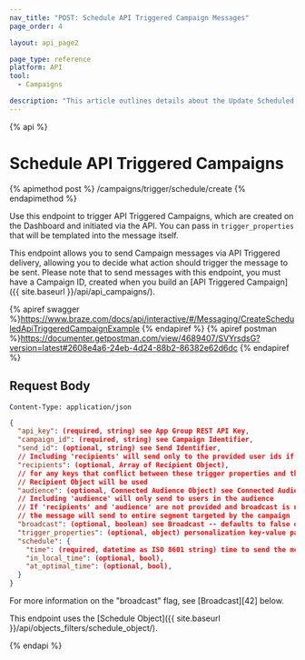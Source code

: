 ```yaml
---
nav_title: "POST: Schedule API Triggered Campaign Messages"
page_order: 4

layout: api_page2

page_type: reference
platform: API
tool:
  - Campaigns

description: "This article outlines details about the Update Scheduled Campaigns Braze endpoint."
---
```


{% api %}

# Schedule API Triggered Campaigns

{% apimethod post %}
/campaigns/trigger/schedule/create
{% endapimethod %}

Use this endpoint to trigger API Triggered Campaigns, which are created on the Dashboard and initiated via the API. You can pass in `trigger_properties` that will be templated into the message itself.

This endpoint allows you to send Campaign messages via API Triggered delivery, allowing you to decide what action should trigger the message to be sent. Please note that to send messages with this endpoint, you must have a Campaign ID, created when you build an [API Triggered Campaign]({{ site.baseurl }}/api/api_campaigns/).

{% apiref swagger %}https://www.braze.com/docs/api/interactive/#/Messaging/CreateScheduledApiTriggeredCampaignExample {% endapiref %}
{% apiref postman %}https://documenter.getpostman.com/view/4689407/SVYrsdsG?version=latest#2608e4a6-24eb-4d24-88b2-86382e62d6dc {% endapiref %}


## Request Body

```
Content-Type: application/json
```

```json
{
  "api_key": (required, string) see App Group REST API Key,
  "campaign_id": (required, string) see Campaign Identifier,
  "send_id": (optional, string) see Send Identifier,
  // Including 'recipients' will send only to the provided user ids if they are in the campaign's segment
  "recipients": (optional, Array of Recipient Object),
  // for any keys that conflict between these trigger properties and those in a Recipient Object, the value from the
  // Recipient Object will be used
  "audience": (optional, Connected Audience Object) see Connected Audience,
  // Including 'audience' will only send to users in the audience
  // If 'recipients' and 'audience' are not provided and broadcast is not set to 'false',
  // the message will send to entire segment targeted by the campaign
  "broadcast": (optional, boolean) see Broadcast -- defaults to false on 8/31/17, must be set to true if "recipients" object is omitted,
  "trigger_properties": (optional, object) personalization key-value pairs for all users in this send; see Trigger Properties,
  "schedule": {
    "time": (required, datetime as ISO 8601 string) time to send the message,
    "in_local_time": (optional, bool),
    "at_optimal_time": (optional, bool),
  }
}
```
For more information on the "broadcast" flag, see [Broadcast][42] below.

This endpoint uses the [Schedule Object]({{ site.baseurl }}/api/objects_filters/schedule_object/).


{% endapi %}
